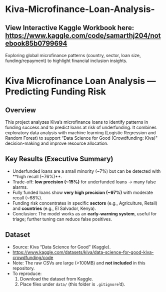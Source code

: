 # Kiva-Microfinance-Loan-Analysis-
## View Interactive Kaggle Workbook here: https://www.kaggle.com/code/samarthj204/notebook85b0799694
Exploring global microfinance patterns (country, sector, loan size, funding/repayment) to highlight financial inclusion insights.
# Kiva Microfinance Loan Analysis — Predicting Funding Risk


## Overview
This project analyzes Kiva’s microfinance loans to identify patterns in funding success and to predict loans at risk of underfunding. It combines exploratory data analysis with machine learning (Logistic Regression and Random Forest) to support “Data Science for Good (Crowdfunding: Kiva)" decision-making and improve resource allocation.

## Key Results (Executive Summary)
- Underfunded loans are a small minority (~7%) but can be detected with **high recall (~76%)**.
- Trade-off: **low precision (~15%)** for underfunded loans → many false alarms.
- Fully funded loans show **very high precision (~97%)** with moderate recall (~68%).
- Funding risk concentrates in specific **sectors** (e.g., Agriculture, Retail) and **countries** (e.g., El Salvador, Kenya).
- Conclusion: The model works as an **early-warning system**, useful for triage; further tuning can reduce false positives.

## Dataset
- Source: Kiva “Data Science for Good” (Kaggle).
- https://www.kaggle.com/datasets/kiva/data-science-for-good-kiva-crowdfunding/code
- Note: The raw CSVs are large (>100MB) and **not included** in this repository.
- To reproduce:
  1. Download the dataset from Kaggle.
   2. Place files under `data/` (this folder is `.gitignore`’d).
